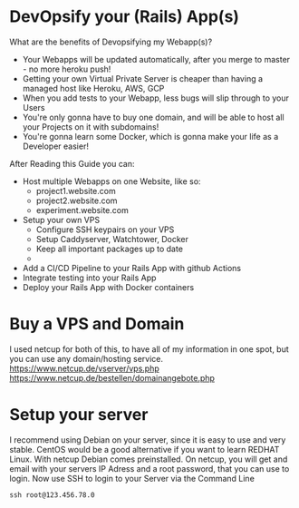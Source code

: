 # DevOpsify your (Rails) App(s)
What are the benefits of Devopsifying my Webapp(s)?  
- Your Webapps will be updated automatically, after you merge to master - no more heroku push!
- Getting your own Virtual Private Server is cheaper than having a managed host like Heroku, AWS, GCP
- When you add tests to your Webapp, less bugs will slip through to your Users
- You're only gonna have to buy one domain, and will be able to host all your Projects on it with subdomains!
- You're gonna learn some Docker, which is gonna make your life as a Developer easier!

After Reading this Guide you can:
- Host multiple Webapps on one Website, like so:
  - project1.website.com
  - project2.website.com
  - experiment.website.com
- Setup your own VPS
  - Configure SSH keypairs on your VPS
  - Setup Caddyserver, Watchtower, Docker
  - Keep all important packages up to date
  - 
- Add a CI/CD Pipeline to your Rails App with github Actions
- Integrate testing into your Rails App
- Deploy your Rails App with Docker containers

# Buy a VPS and Domain
I used netcup for both of this, to have all of my information in one spot, but you can use any domain/hosting service. 
https://www.netcup.de/vserver/vps.php
https://www.netcup.de/bestellen/domainangebote.php

# Setup your server
I recommend using Debian on your server, since it is easy to use and very stable. CentOS would be a good alternative if you want to learn REDHAT Linux. With netcup Debian comes preinstalled.
On netcup, you will get and email with your servers IP Adress and a root password, that you can use to login.
Now use SSH to login to your Server via the Command Line
```
ssh root@123.456.78.0
```
